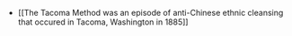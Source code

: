 - [[The Tacoma Method was an episode of anti-Chinese ethnic cleansing that occured in Tacoma, Washington in 1885]]